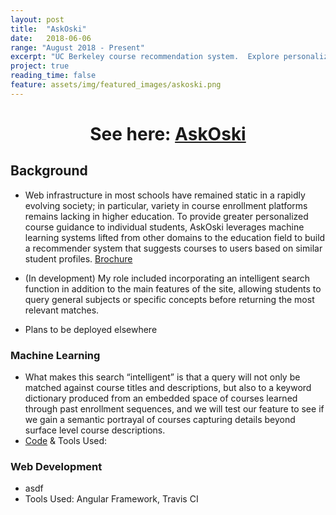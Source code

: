 ```yaml
---
layout: post
title:  "AskOski"
date:   2018-06-06
range: "August 2018 - Present" 
excerpt: "UC Berkeley course recommendation system.  Explore personalized course information based on historic enrollments.  [Check it out.](https://askoski.berkeley.edu)"
project: true
reading_time: false
feature: assets/img/featured_images/askoski.png
---
```


<center> <h1> See here: <a href='https://askoski.berkeley.edu/'>  AskOski </a> </h1> </center>

## Background

- Web infrastructure in most schools have remained static in a rapidly evolving society; in particular, variety in course enrollment platforms remains lacking in higher education. To provide greater personalized course guidance to individual students, AskOski leverages machine learning systems lifted from other domains to the education field to build a recommender system that suggests courses to users based on similar student profiles. [Brochure]({{site.url}}/assets/files/askoski_brochure.pdf)

- (In development) My role included incorporating an intelligent search function in addition to the main features of the site, allowing students to query general subjects or specific concepts before returning the most relevant matches.  <!-- [Proposal summary]({{site.url}}/assets/files/askoski_search_proposal.pdf) -->

- Plans to be deployed elsewhere

### Machine Learning

- What makes this search “intelligent” is that a query will not only be matched against course titles and descriptions, but also to a keyword dictionary produced from an embedded space of courses learned through past enrollment sequences, and we will test our feature to see if we gain a semantic portrayal of courses capturing details beyond surface level course descriptions.
- [Code](https://github.com/CAHLR/search-keywords/) & Tools Used: 

### Web Development

- asdf
- Tools Used: Angular Framework, Travis CI
